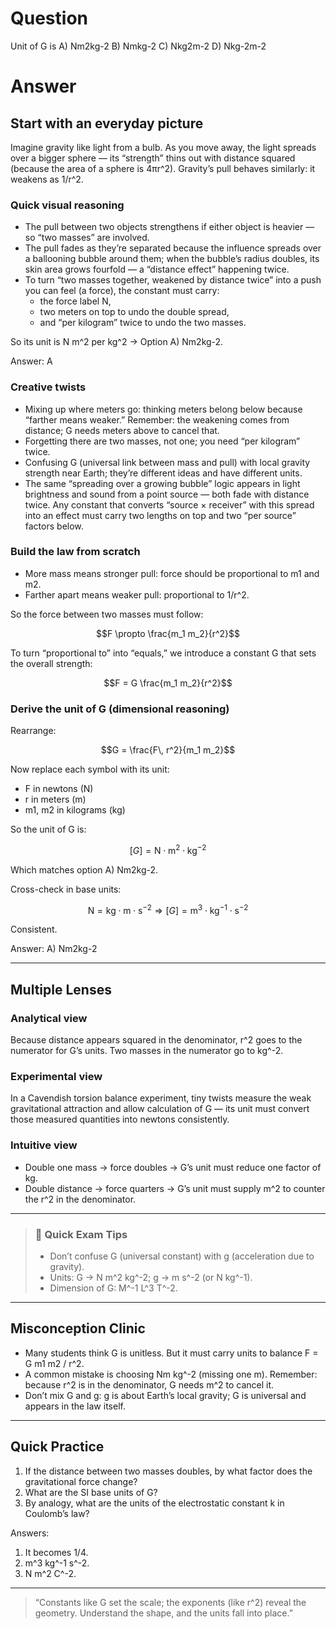 # Question
Unit of G is
 A) Nm2kg-2 B)  Nmkg-2 C) Nkg2m-2 D) Nkg-2m-2

# Answer
## Start with an everyday picture
Imagine gravity like light from a bulb. As you move away, the light spreads over a bigger sphere — its “strength” thins out with distance squared (because the area of a sphere is 4πr^2). Gravity’s pull behaves similarly: it weakens as 1/r^2.

### Quick visual reasoning
- The pull between two objects strengthens if either object is heavier — so “two masses” are involved.
- The pull fades as they’re separated because the influence spreads over a ballooning bubble around them; when the bubble’s radius doubles, its skin area grows fourfold — a “distance effect” happening twice.
- To turn “two masses together, weakened by distance twice” into a push you can feel (a force), the constant must carry:
  - the force label N,
  - two meters on top to undo the double spread,
  - and “per kilogram” twice to undo the two masses.

So its unit is N m^2 per kg^2 → Option A) Nm2kg-2.

Answer: A

### Creative twists
- Mixing up where meters go: thinking meters belong below because “farther means weaker.” Remember: the weakening comes from distance; G needs meters above to cancel that.
- Forgetting there are two masses, not one; you need “per kilogram” twice.
- Confusing G (universal link between mass and pull) with local gravity strength near Earth; they’re different ideas and have different units.
- The same “spreading over a growing bubble” logic appears in light brightness and sound from a point source — both fade with distance twice. Any constant that converts “source × receiver” with this spread into an effect must carry two lengths on top and two “per source” factors below.


### Build the law from scratch
- More mass means stronger pull: force should be proportional to m1 and m2.
- Farther apart means weaker pull: proportional to 1/r^2.

So the force between two masses must follow:
```math
F \propto \frac{m_1 m_2}{r^2}
```
To turn “proportional to” into “equals,” we introduce a constant G that sets the overall strength:
```math
F = G \frac{m_1 m_2}{r^2}
```

### Derive the unit of G (dimensional reasoning)
Rearrange:
```math
G = \frac{F\, r^2}{m_1 m_2}
```
Now replace each symbol with its unit:
- F in newtons (N)
- r in meters (m)
- m1, m2 in kilograms (kg)

So the unit of G is:
```math
[G] = \text{N} \cdot \text{m}^2 \cdot \text{kg}^{-2}
```
Which matches option A) Nm2kg-2.

Cross-check in base units:
```math
\text{N} = \text{kg} \cdot \text{m} \cdot \text{s}^{-2}
\Rightarrow [G] = \text{m}^3 \cdot \text{kg}^{-1} \cdot \text{s}^{-2}
```
Consistent.

Answer: A) Nm2kg-2

---

## Multiple Lenses

### Analytical view
Because distance appears squared in the denominator, r^2 goes to the numerator for G’s units. Two masses in the numerator go to kg^-2.

### Experimental view
In a Cavendish torsion balance experiment, tiny twists measure the weak gravitational attraction and allow calculation of G — its unit must convert those measured quantities into newtons consistently.

### Intuitive view
- Double one mass → force doubles → G’s unit must reduce one factor of kg.
- Double distance → force quarters → G’s unit must supply m^2 to counter the r^2 in the denominator.

---

> ### 🧠 Quick Exam Tips
> - Don’t confuse G (universal constant) with g (acceleration due to gravity).
> - Units: G → N m^2 kg^-2; g → m s^-2 (or N kg^-1).
> - Dimension of G: M^-1 L^3 T^-2.

---

## Misconception Clinic
- Many students think G is unitless. But it must carry units to balance F = G m1 m2 / r^2.
- A common mistake is choosing Nm kg^-2 (missing one m). Remember: because r^2 is in the denominator, G needs m^2 to cancel it.
- Don’t mix G and g: g is about Earth’s local gravity; G is universal and appears in the law itself.

---

## Quick Practice
1) If the distance between two masses doubles, by what factor does the gravitational force change?  
2) What are the SI base units of G?  
3) By analogy, what are the units of the electrostatic constant k in Coulomb’s law?

Answers:
1) It becomes 1/4.  
2) m^3 kg^-1 s^-2.  
3) N m^2 C^-2.

---

> “Constants like G set the scale; the exponents (like r^2) reveal the geometry. Understand the shape, and the units fall into place.”
